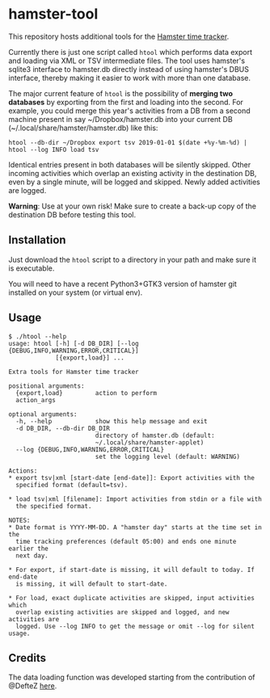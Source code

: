 # hamster-tool

This repository hosts additional tools for the [Hamster time tracker](https://github.com/projecthamster/hamster). 

Currently there is just one script called `htool` which performs data export and loading via XML or TSV intermediate files. The tool uses hamster's sqlite3 interface to hamster.db directly instead of using hamster's DBUS interface, thereby making it easier to work with more than one database.

The major current feature of `htool` is the possibility of **merging two databases** by exporting from the first and loading into the second. For example, you could merge this year's activities from a DB from a second machine present in say \~/Dropbox/hamster.db into your current DB (\~/.local/share/hamster/hamster.db) like this:

`htool --db-dir ~/Dropbox export tsv 2019-01-01 $(date +%y-%m-%d) | htool --log INFO load tsv`

Identical entries present in both databases will be silently skipped. Other incoming activities which overlap an existing activity in the destination DB, even by a single minute, will be logged and skipped. Newly added activities are logged.

**Warning**: Use at your own risk! Make sure to create a back-up copy of the destination DB before testing this tool.


## Installation

Just download the `htool` script to a directory in your path and make sure it is executable. 

You will need to have a recent Python3+GTK3 version of hamster git installed on your system (or virtual env).

## Usage
```
$ ./htool --help
usage: htool [-h] [-d DB_DIR] [--log {DEBUG,INFO,WARNING,ERROR,CRITICAL}]
             [{export,load}] ...

Extra tools for Hamster time tracker

positional arguments:
  {export,load}         action to perform
  action_args

optional arguments:
  -h, --help            show this help message and exit
  -d DB_DIR, --db-dir DB_DIR
                        directory of hamster.db (default:
                        ~/.local/share/hamster-applet)
  --log {DEBUG,INFO,WARNING,ERROR,CRITICAL}
                        set the logging level (default: WARNING)

Actions:
* export tsv|xml [start-date [end-date]]: Export activities with the
  specified format (default=tsv).

* load tsv|xml [filename]: Import activities from stdin or a file with
  the specified format.

NOTES:
* Date format is YYYY-MM-DD. A "hamster day" starts at the time set in the
  time tracking preferences (default 05:00) and ends one minute earlier the
  next day.

* For export, if start-date is missing, it will default to today. If end-date
  is missing, it will default to start-date.

* For load, exact duplicate activities are skipped, input activities which 
  overlap existing activities are skipped and logged, and new activities are 
  logged. Use --log INFO to get the message or omit --log for silent usage.
```

## Credits

The data loading function was developed starting from the contribution of @DefteZ
[here](https://github.com/projecthamster/hamster/pull/275).
